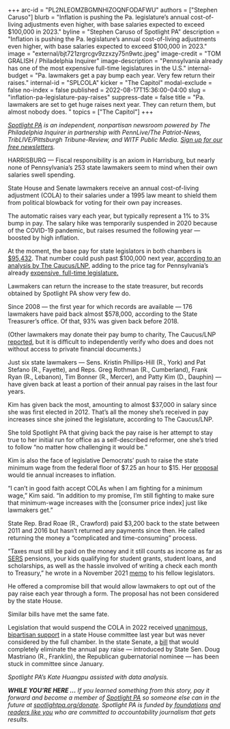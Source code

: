 +++
arc-id = "PL2NLEOMZBGMNHIZOQNFODAFWU"
authors = ["Stephen Caruso"]
blurb = "Inflation is pushing the Pa. legislature’s annual cost-of-living adjustments even higher, with base salaries expected to exceed $100,000 in 2023."
byline = "Stephen Caruso of Spotlight PA"
description = "Inflation is pushing the Pa. legislature’s annual cost-of-living adjustments even higher, with base salaries expected to exceed $100,000 in 2023."
image = "external/bjt721zrgrcgv9zzxzy75n9wtc.jpeg"
image-credit = "TOM GRALISH / Philadelphia Inquirer"
image-description = "Pennsylvania already has one of the most expensive full-time legislatures in the U.S."
internal-budget = "Pa. lawmakers get a pay bump each year. Very few return their raises."
internal-id = "SPLCOLA"
kicker = "The Capitol"
modal-exclude = false
no-index = false
published = 2022-08-17T15:36:00-04:00
slug = "inflation-pa-legislature-pay-raises"
suppress-date = false
title = "Pa. lawmakers are set to get huge raises next year. They can return them, but almost nobody does. "
topics = ["The Capitol"]
+++

<a href="https://www.spotlightpa.org/"><i>Spotlight PA</i></a><i> is an independent, nonpartisan newsroom powered by The Philadelphia Inquirer in partnership with PennLive/The Patriot-News, TribLIVE/Pittsburgh Tribune-Review, and WITF Public Media. </i><a href="https://www.spotlightpa.org/newsletters"><i>Sign up for our free newsletters</i></a><i>.</i>

HARRISBURG — Fiscal responsibility is an axiom in Harrisburg, but nearly none of Pennsylvania’s 253 state lawmakers seem to mind when their own salaries swell spending.

State House and Senate lawmakers receive an annual cost-of-living adjustment (COLA) to their salaries under a 1995 law meant to shield them from political blowback for voting for their own pay increases.

The automatic raises vary each year, but typically represent a 1% to 3% bump in pay. The salary hike was temporarily suspended in 2020 because of the COVID-19 pandemic, but raises resumed the following year — boosted by high inflation.

<script src="https://www.spotlightpa.org/embed.js" async></script><div data-spl-embed-version="1" data-spl-src="https://www.spotlightpa.org/embeds/newsletter/"></div>

At the moment, the base pay for state legislators in both chambers is <a href="https://www.pennlive.com/news/2021/11/pa-lawmakers-salaries-to-rise-by-nearly-5000-making-it-the-largest-increase-in-quarter-of-a-century.html">$95,432</a>. That number could push past $100,000 next year, <a href="https://lancasteronline.com/news/politics/pa-lawmakers-are-in-line-for-their-largest-automatic-pay-raise-ever/article_a32f56ee-1d63-11ed-9adf-c3711a78bd2a.html">according to an analysis by The Caucus/LNP</a>, adding to the price tag for Pennsylvania’s already <a href="https://www.spotlightpa.org/series/the-hidden-tab/">expensive, full-time legislature.</a>

Lawmakers can return the increase to the state treasurer, but records obtained by Spotlight PA show very few do.

Since 2008 — the first year for which records are available — 176 lawmakers have paid back almost $578,000, according to the State Treasurer’s office. Of that, 93% was given back before 2018.

(Other lawmakers may donate their pay bump to charity, The Caucus/LNP <a href="https://lancasteronline.com/news/politics/not-all-lawmakers-pocket-raises/article_d37dfb38-1d64-11ed-b541-2fdaa26e0031.html">reported</a>, but it is difficult to independently verify who does and does not without access to private financial documents.)

<div class="flourish-embed flourish-table" data-src="visualisation/10939098"><script src="https://public.flourish.studio/resources/embed.js"></script></div>

Just six state lawmakers — Sens.  Kristin Phillips-Hill (R., York) and Pat Stefano (R., Fayette), and Reps. Greg Rothman (R., Cumberland), Frank Ryan (R., Lebanon), Tim Bonner (R., Mercer), and Patty Kim (D., Dauphin) — have given back at least a portion of their annual pay raises in the last four years.

Kim has given back the most, amounting to almost $37,000 in salary since she was first elected in 2012. That’s all the money she’s received in pay increases since she joined the legislature, according to The Caucus/LNP.

She told Spotlight PA that giving back the pay raise is her attempt to stay true to her initial run for office as a self-described reformer, one she’s tried to follow “no matter how challenging it would be.”

Kim is also the face of legislative Democrats’ push to raise the state minimum wage from the federal floor of $7.25 an hour to $15. Her <a href="https://www.legis.state.pa.us/CFDOCS/Legis/PN/Public/btCheck.cfm?txtType=PDF&sessYr=2021&sessInd=0&billBody=H&billTyp=B&billNbr=0345&pn=1194">proposal</a> would tie annual increases to inflation.

<div class="flourish-embed flourish-table" data-src="visualisation/10939133"><script src="https://public.flourish.studio/resources/embed.js"></script></div>

“I can’t in good faith accept COLAs when I am fighting for a minimum wage,” Kim said. “In addition to my promise, I’m still fighting to make sure that minimum-wage increases with the [consumer price index] just like lawmakers get.”

State Rep. Brad Roae (R., Crawford) paid $3,200 back to the state between 2011 and 2016 but hasn’t returned any payments since then. He called returning the money a “complicated and time-consuming” process.

“Taxes must still be paid on the money and it still counts as income as far as <a href="https://sers.pa.gov/">SERS</a> pensions, your kids qualifying for student grants, student loans, and scholarships, as well as the hassle involved of writing a check each month to Treasury,” he wrote in a November 2021 <a href="https://www.legis.state.pa.us//cfdocs/Legis/CSM/showMemoPublic.cfm?chamber=H&SPick=20210&cosponId=36567">memo</a> to his fellow legislators.

He offered a compromise bill that would allow lawmakers to opt out of the pay raise each year through a form. The proposal has not been considered by the state House.

<script src="https://www.spotlightpa.org/embed.js" async></script><div data-spl-embed-version="1" data-spl-src="https://www.spotlightpa.org/embeds/donate/?teaser_text=%3Cb%3ESupport%20Spotlight%20PA's%20vital%20journalism%20and%20your%20gift%20will%20be%20matched%20dollar-for-dollar.%3C%2Fb%3E%20%20&eyebrow_text=2022%20WEEK%20OF%20GIVING&cta_text=ALL%20DONATIONS%20DOUBLED"></div>

Similar bills have met the same fate.

Legislation that would suspend the COLA in 2022 received <a href="https://www.legis.state.pa.us/cfdocs/legis/RCC/PUBLIC/listVoteSummaryH.cfm?sYear=2021&sInd=0&cteeCde=36&theDate=03/17/2021&RollCallId=153">unanimous, bipartisan support</a> in a state House committee last year but was never considered by the full chamber. In the state Senate, a <a href="https://www.legis.state.pa.us/cfdocs/billinfo/bill_history.cfm?syear=2021&sind=0&body=S&type=B&bn=1007">bill</a> that would completely eliminate the annual pay raise — introduced by State Sen. Doug Mastriano (R., Franklin), the Republican gubernatorial nominee — has been stuck in committee since January.

<i>Spotlight PA’s Kate Huangpu assisted with data analysis.</i>

<i><b>WHILE YOU’RE HERE ...</b></i><i> If you learned something from this story, pay it forward and become a member of </i><a href="https://www.spotlightpa.org/"><i>Spotlight PA</i></a><i> so someone else can in the future at </i><a href="https://www.spotlightpa.org/donate"><i>spotlightpa.org/donate</i></a><i>. Spotlight PA is funded by</i><a href="https://www.spotlightpa.org/support"><i> foundations</i></a><i> </i><a href="https://www.spotlightpa.org/support"><i>and readers like you</i></a><i> who are committed to accountability journalism that gets results.</i>
